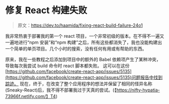 # 修复 React 构建失败

> 原文：<https://dev.to/haamida/fixing-react-build-failure-24o1>

我非常热衷于部署我的第一个 react 项目，一个非常初级的版本。在不得不一遍又一遍地进行“npm 安装”和“npm 构建”之后，所有这些都消失了，我也没能构建出一个简单的单页项目。几个小时的搜索，没有任何有用或有帮助的东西。

原来，我在一些教程之后添加到项目中的额外的 Babel 依赖项产生了某种冲突，导致每次我尝试 build 命令时 react 脚本都失败。
这可以在这份[https://github.com/facebook/create-react-app/issues/5135](https://github.com/facebook/create-react-app/issues/5135)问题报告中找到踪迹。
现在，终于，在改变了整个应用程序的想法并保留了相同的怪异名称(Sneaky-React)后，我不得不部署我过于天真的尝试。(【https://nifty-hypatia-73966f.netlify.com/】T4)
